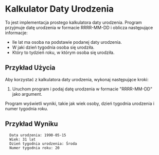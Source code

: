 # Kalkulator Daty Urodzenia

To jest implementacja prostego kalkulatora daty urodzenia. Program przyjmuje datę urodzenia w formacie RRRR-MM-DD i oblicza następujące informacje:

- Ile lat ma osoba na podstawie podanej daty urodzenia.
- W jaki dzień tygodnia osoba się urodziła.
- Który to tydzień roku, w którym osoba się urodziła.

## Przykład Użycia

Aby korzystać z kalkulatora daty urodzenia, wykonaj następujące kroki:

1. Uruchom program i podaj datę urodzenia w formacie "RRRR-MM-DD" jako argument.

Program wyświetli wyniki, takie jak wiek osoby, dzień tygodnia urodzenia i numer tygodnia roku.

## Przykład Wyniku

      Data urodzenia: 1990-05-15
      Wiek: 31 lat
      Dzień tygodnia urodzenia: Środa
      Numer tygodnia roku: 20

